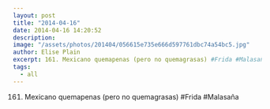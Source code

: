 ```yaml
---
layout: post
title: "2014-04-16"
date: 2014-04-16 14:20:52
description: 
image: "/assets/photos/201404/056615e735e666d597761dbc74a54bc5.jpg"
author: Elise Plain
excerpt: 161. Mexicano quemapenas (pero no quemagrasas) #Frida #Malasaña
tags: 
  - all
---
```


161. Mexicano quemapenas (pero no quemagrasas) #Frida #Malasaña
<p></p>
